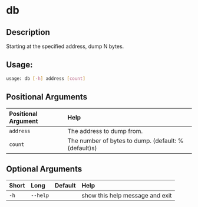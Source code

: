



# db

## Description


Starting at the specified address, dump N bytes.
## Usage:


```bash
usage: db [-h] address [count]

```
## Positional Arguments

|Positional Argument|Help|
| :--- | :--- |
|`address`|The address to dump from.|
|`count`|The number of bytes to dump. (default: %(default)s)|

## Optional Arguments

|Short|Long|Default|Help|
| :--- | :--- | :--- | :--- |
|`-h`|`--help`||show this help message and exit|
